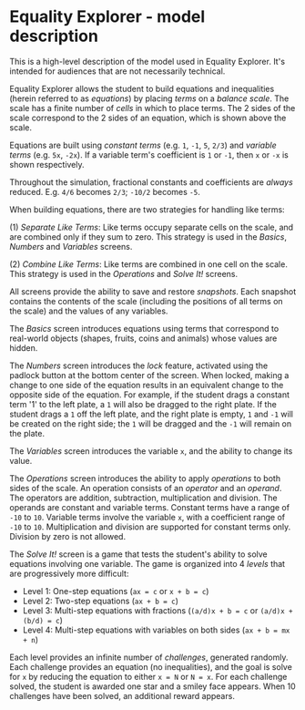 # Equality Explorer - model description

This is a high-level description of the model used in Equality Explorer. It's intended for audiences
that are not necessarily technical.

Equality Explorer allows the student to build equations and inequalities (herein referred to as _equations_) by placing _terms_ on a _balance scale_. The scale has a finite number of _cells_ in which to place terms. The 2 sides of the scale correspond to the 2 sides of an equation, which is shown above the scale.  

Equations are built using _constant terms_ (e.g. `1`, `-1`, `5`, `2/3`) and _variable terms_ (e.g. `5x`, `-2x`).  If a variable term's coefficient is `1` or `-1`, then `x` or `-x` is shown respectively.

Throughout the simulation, fractional constants and coefficients are _always_ reduced. E.g. `4/6` becomes `2/3`; `-10/2` becomes `-5`.

When building equations, there are two strategies for handling like terms:

(1) *Separate Like Terms*: Like terms occupy separate cells on the scale, and are combined only if they sum to zero. This strategy is used in the _Basics_, _Numbers_ and _Variables_ screens.

(2) *Combine Like Terms*: Like terms are combined in one cell on the scale. This strategy is used in the _Operations_ and _Solve It!_ screens.

All screens provide the ability to save and restore _snapshots_. Each snapshot contains the contents of the scale (including the positions of all terms on the scale) and the values of any variables.

The _Basics_ screen introduces equations using terms that correspond to real-world objects (shapes, fruits, coins and animals) whose values are hidden.

The _Numbers_ screen introduces the _lock_ feature, activated using the padlock button at the bottom center of the screen. When locked, making a change to one side of the equation results in an equivalent change to the opposite side of the equation. For example, if the student drags a constant term '1' to the left plate, a `1` will also be dragged to the right plate.  If the student drags a `1` off the left plate, and the right plate is empty, `1` and `-1` will be created on the right side; the `1` will be dragged and the `-1` will remain on the plate.  

The _Variables_ screen introduces the variable `x`, and the ability to change its value.

The _Operations_ screen introduces the ability to apply _operations_ to both sides of the scale. An operation consists of an _operator_ and an _operand_. The operators are addition, subtraction, multiplication and division.  The operands are constant and variable terms.  Constant terms have a range of `-10` to `10`.  Variable terms involve the variable `x`, with a coefficient range of `-10` to `10`.  Multiplication and division are supported for constant terms only. Division by zero is not allowed.

The _Solve It!_ screen is a game that tests the student's ability to solve equations involving one variable. The game is organized into 4 _levels_ that are progressively more difficult:

- Level 1: One-step equations (`ax = c` or `x + b = c`)
- Level 2: Two-step equations (`ax + b = c`)
- Level 3: Multi-step equations with fractions (`(a/d)x + b = c` or `(a/d)x + (b/d) = c`)
- Level 4: Multi-step equations with variables on both sides (`ax + b = mx + n`)

Each level provides an infinite number of _challenges_, generated randomly. Each challenge provides an equation (no inequalities), and the goal is solve for `x` by reducing the equation to either `x = N` or `N = x`.  For each challenge solved, the student is awarded one star and a smiley face appears.  When 10 challenges have been solved, an additional reward appears.
